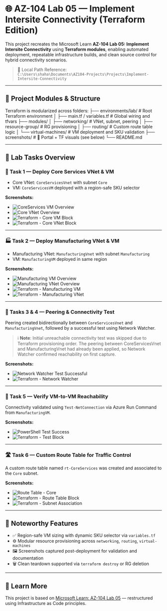 # 🌐 AZ-104 Lab 05 — Implement Intersite Connectivity (Terraform Edition)

This project recreates the Microsoft Learn **AZ-104 Lab 05: Implement Intersite Connectivity** using **Terraform modules**, enabling automated deployment, repeatable infrastructure builds, and clean source control for hybrid connectivity scenarios.

> 📍 Local Path Reference:  
> `C:\Users\shaha\Documents\AZ104-Projects\Projects\Implement-Intersite-Connectivity`

---

## 🚀 Project Modules & Structure

Terraform is modularized across folders:
├── environments/lab/              # Root Terraform environment │   ├── main.tf / variables.tf     # Global wiring and tfvars ├── modules/ │   ├── networking/                # VNet, subnet, peering │   ├── resource-group/            # RG provisioning │   ├── routing/                   # Custom route table logic │   └── virtual-machines/         # VM deployment and SKU validation ├── screenshots/                   # 📸 Portal + TF visuals (see below) └── README.md

---

## 🧠 Lab Tasks Overview

### 🧩 Task 1 — Deploy Core Services VNet & VM

- Core VNet: `CoreServicesVnet` with subnet `Core`
- VM: `CoreServicesVM` deployed with a region-safe SKU selector

**Screenshots:**

- ![CoreServices VM Overview](screenshots/Task1/vm-coreservices-overview.png.jpg)
- ![Core VNet Overview](screenshots/Task1/vnet-core-overview.png.jpg)
- ![Terraform - Core VM Block](screenshots/Task1/tf-coreservices-vm.png.jpg)
- ![Terraform - Core VNet Block](screenshots/Task1/tf-core-vnet.png.jpg)

---

### 🏭 Task 2 — Deploy Manufacturing VNet & VM

- Manufacturing VNet: `ManufacturingVnet` with subnet `Manufacturing`
- VM: `ManufacturingVM` deployed in same region

**Screenshots:**

- ![Manufacturing VM Overview](screenshots/Task2/vm-manufacturing-overview.png.jpg)
- ![Manufacturing VNet Overview](screenshots/Task2/vnet-manufacturing-overview.png.jpg)
- ![Terraform - Manufacturing VM](screenshots/Task2/tf-manufacturing-vm.png.jpg)
- ![Terraform - Manufacturing VNet](screenshots/Task2/tf-manufacturing-vnet.png.jpg)

---

### 🔁 Tasks 3 & 4 — Peering & Connectivity Test

Peering created bidirectionally between `CoreServicesVnet` and `ManufacturingVnet`, followed by a successful test using Network Watcher.

> ℹ️ **Note**: Initial unreachable connectivity test was skipped due to Terraform provisioning order. The peering between CoreServicesVnet and ManufacturingVnet had already been applied, so Network Watcher confirmed reachability on first capture.

**Screenshots:**

- ![Network Watcher Test Successful](screenshots/Task3and4/connectivity-test-successful.png.jpg)
- ![Terraform - Network Watcher](screenshots/Task3and4/tf-network-watcher.png.jpg)

---

### 🧪 Task 5 — Verify VM-to-VM Reachability

Connectivity validated using `Test-NetConnection` via Azure Run Command from `ManufacturingVM`.

**Screenshots:**

- ![PowerShell Test Success](screenshots/Task5/powershell-test-success.png.jpg)
- ![Terraform - Test Block](screenshots/Task5/tf-null-resource-test.png.jpg)

---

### 🛣️ Task 6 — Custom Route Table for Traffic Control

A custom route table named `rt-CoreServices` was created and associated to the `Core` subnet.

**Screenshots:**

- ![Route Table - Core](screenshots/Task6/route-table-core.png.jpg)
- ![Terraform - Route Table Block](screenshots/Task6/tf-route-table.png.jpg)
- ![Terraform - Subnet Association](screenshots/Task6/tf-subnet-route-association.png.jpg)

---

## 🔧 Noteworthy Features

- ✅ Region-safe VM sizing with dynamic SKU selector via `variables.tf`
- ⚙️ Modular resource provisioning across `networking`, `routing`, `virtual-machines`
- 🖼️ Screenshots captured post-deployment for validation and documentation
- 🗑️ Clean teardown supported via `terraform destroy` or RG deletion

---

## 📘 Learn More

This project is based on [Microsoft Learn: AZ-104 Lab 05](https://microsoftlearning.github.io/AZ-104-MicrosoftAzureAdministrator/Instructions/Labs/LAB_05-Implement_Intersite_Connectivity.html) — restructured using Infrastructure as Code principles.

